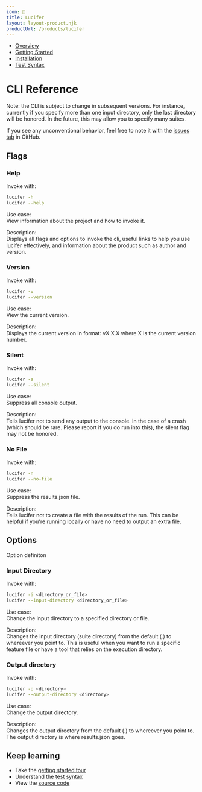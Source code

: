 ```yaml
--- 
icon: 🐲
title: Lucifer
layout: layout-product.njk
productUrl: /products/lucifer
---
```


- [Overview](/products/lucifer)
- [Getting Started](/products/lucifer/docs)
- [Installation](/products/lucifer/installation)
- [Test Syntax](/products/lucifer/tests)

# CLI Reference

Note: the CLI is subject to change in subsequent versions. For instance, currently if you specify more than one input directory, only the last directory will be honored. In the future, this may allow you to specify many suites.

If you see any unconventional behavior, feel free to note it with the [issues tab](https://github.com/winstonpuckett/lucifer/issues) in GitHub.

## Flags

### Help

Invoke with:
```bash
lucifer -h
lucifer --help
``` 

Use case:<br>
View information about the project and how to invoke it.

Description:<br>
Displays all flags and options to invoke the cli, useful links to help you use lucifer effectively, and information about the product such as author and version.

### Version

Invoke with:
```bash
lucifer -v
lucifer --version
``` 

Use case:<br>
View the current version.

Description:<br>
Displays the current version in format: vX.X.X where X is the current version number.

### Silent

Invoke with:
```bash
lucifer -s
lucifer --silent
``` 

Use case:<br>
Suppress all console output.

Description:<br>
Tells lucifer not to send any output to the console. In the case of a crash (which should be rare. Please report if you do run into this), the silent flag may not be honored.

### No File

Invoke with:
```bash
lucifer -n
lucifer --no-file
``` 

Use case:<br>
Suppress the results.json file.

Description:<br>
Tells lucifer not to create a file with the results of the run. This can be helpful if you're running locally or have no need to output an extra file.

## Options

Option definiton

### Input Directory

Invoke with:
```bash
lucifer -i <directory_or_file>
lucifer --input-directory <directory_or_file>
``` 

Use case:<br>
Change the input directory to a specified directory or file.

Description:<br>
Changes the input directory (suite directory) from the default (.) to whereever you point to. This is useful when you want to run a specific feature file or have a tool that relies on the execution directory.

### Output directory

Invoke with:
```bash
lucifer -o <directory>
lucifer --output-directory <directory>
``` 

Use case:<br>
Change the output directory.

Description:<br>
Changes the output directory from the default (.) to whereever you point to. The output directory is where results.json goes.

## Keep learning

- Take the [getting started tour](/products/lucifer/docs)
- Understand the [test syntax](/products/lucifer/tests)
- View the [source code](https://github.com/winstonpuckett/lucifer)